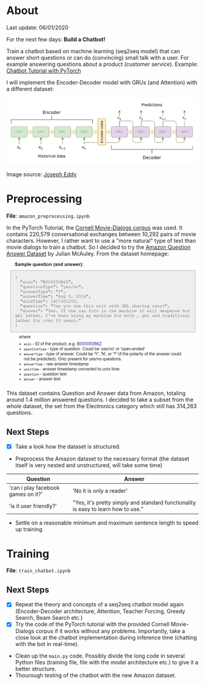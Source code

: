 # About

Last update: 06/01/2020

For the next few days:
**Build a Chatbot!**

Train a chatbot based on machine learning (seq2seq model) that can answer short questions or can do (convincing) small talk with a user. For example answering questions about a product (customer service).
Example: [Chatbot Tutorial with PyTorch](https://pytorch.org/tutorials/beginner/chatbot_tutorial.html)

I will implement the Encoder-Decoder model with GRUs (and Attention) with a different dataset:

![architecture](./images/architecture.jpg)

Image source: [Joseph Eddy](https://jeddy92.github.io/JEddy92.github.io/ts_seq2seq_intro/)

# Preprocessing #

**File**: `amazon_preprocessing.ipynb`

In the PyTorch Tutorial, the [Cornell Movie-Dialogs corpus](https://www.cs.cornell.edu/~cristian/Cornell_Movie-Dialogs_Corpus.html) was used. It contains 220,579 conversational exchanges between 10,292 pairs of movie characters. However, I rather want to use a "more natural" type of text than movie dialogs to train a chatbot. So I decided to try the [Amazon Question Answer Dataset](http://jmcauley.ucsd.edu/data/amazon/qa/) by Julian McAuley. From the dataset homepage:

![amazon_dataset](./images/amazon_dataset.jpg)

This dataset contains Question and Answer data from Amazon, totaling around 1.4 million answered questions. I decided to take a subset from the whole dataset, the set from the Electronics category which still has 314,263 questions.

## Next Steps ##
- [x] Take a look how the dataset is structured.
- Preprocess the Amazon dataset to the necessary format (the dataset itself is very nested and unstructured, will take some time) 

|              Question                                                   |        Answer                              |
|-------------------------------------------------------------------------|--------------------------------------------|
|'can i play facebook games on it?'  |'No it is only a reader'|
|'is it user friendly?'              |"Yes, it's pretty simply and standard functionality is easy to learn how to use."|

- Settle on a reasonable minimum and maximum sentence length to speed up training


# Training #

**File**: `train_chatbot.ipynb`

## Next Steps ##

- [x] Repeat the theory and concepts of a seq2seq chatbot model again (Encoder-Decoder architecture, Attention, Teacher Forcing, Greedy Search, Beam Search etc.)
- [x] Try the code of the PyTorch tutorial with the provided Cornell Movie-Dialogs corpus if it works without any problems. Importantly, take a close look at the chatbot implementation during inference time (chatting with the bot in real-time).
- Clean up the `main.py` code. Possibly divide the long code in several Python files (training file, file with the model architecture etc.) to give it a better structure.
- Thourough testing of the chatbot with the new Amazon dataset.
